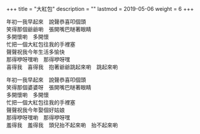 +++
title = "大紅包"
description = ""
lastmod = 2019-05-06
weight = 6
+++

年初一我早起來　說聲恭喜叩個頭  
笑得那個爺爺喲　張開嘴巴瞇著眼睛  
多開懷喲　多開懷  
忙把一個大紅包往我的手裡塞  
聲聲祝我今年生活多愉快  
那得咿呀嘿喲　那得咿呀嘿  
喜得我　喜得我　抱著爺爺跳起來喲　跳起來喲   

年初一我早起來　說聲恭喜叩個頭  
笑得那個婆婆呀　張開嘴巴瞇著眼睛  
多開懷喲　多開懷  
忙把一個大紅包往我的手裡塞  
聲聲祝我今年娶個好姑娘  
那得咿呀嘿喲　那得咿呀嘿  
羞得我　羞得我　頭兒抬不起來喲　抬不起來喲